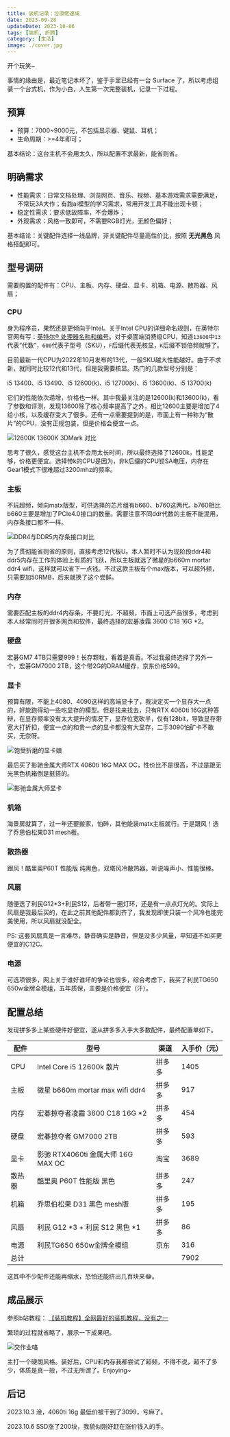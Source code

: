 ```yaml
---
title: 装机记录：垃圾佬速成
date: 2023-09-28
updateDate: 2023-10-06
tags: [装机, 折腾]
category: [生活]
image: ./cover.jpg
---
```


开个玩笑~

事情的缘由是，最近笔记本坏了，鉴于手里已经有一台 Surface 了，所以考虑组装一个台式机，作为小白，人生第一次完整装机，记录一下过程。

## 预算

- 预算：7000~9000元，不包括显示器、键鼠、耳机；
- 生命周期：>=4年即可；

基本结论：这台主机不会用太久，所以配置不求最新，能省则省。

## 明确需求

- 性能需求：日常文档处理、浏览网页、音乐、视频、基本游戏需求需要满足，不常玩3A大作；有跑ai模型的学习需求，常用开发工具不能出现卡顿；
- 稳定性需求：要求低故障率，不会爆炸；
- 外观需求：风格一致即可，不需要RGB灯光，无颜色偏好；

基本结论：关键配件选择一线品牌，非关键配件尽量高性价比，按照 **无光黑色** 风格搭配即可。

## 型号调研

需要购置的配件有：CPU、主板、内存、硬盘、显卡、机箱、电源、散热器、风扇；

### CPU

身为程序员，果然还是更倾向于Intel。关于Intel CPU的详细命名规则，在英特尔官网有写：[英特尔® 处理器名称和编号](https://www.intel.cn/content/www/cn/zh/processors/processor-numbers.html)。对于桌面端消费级CPU，知道`13600`中`13`代表“代数”，`600`代表子型号（SKU），`F`后缀代表无核显，`K`后缀不锁倍频就够了。

目前最新一代CPU为2022年10月发布的13代，一般SKU越大性能越好。由于不求新，就同时比较12代和13代，但是我需要核显。热门的几款型号分别是：

i5 13400、i5 13490、i5 12600(k)、i5 12700(k)、i5 13600(k)、i5 13700(k)

它们的性能依次递增，价格也一样。其中我最关注的是12600(k)和13600(k)，看了参数和评测，发现13600除了核心频率提高了之外，相比12600主要是增加了4给小核，以及缓存变大了很多。还有一点需要提到的是，市面上有一种称为“散片”的CPU，没有正规包装，但是价格会便宜一点。

![12600K 13600K 3DMark 对比](./12600k-13600k-3dmark.jpg)

思考了很久，感觉这台主机不会用太长时间，所以最终选择了12600k，性能足够，价格更便宜。选择带k的CPU是因为，非k后缀的CPU锁SA电压，内存在Gear1模式下很难超过3200mhz的频率。

### 主板

不玩超频，倾向matx版型，可供选择的芯片组有b660、b760这两代。b760相比b660主要是增加了PCIe4.0接口的数量。需要注意不同ddr代数的主板不能混用，内存条接口都不一样。

![DDR4与DDR5内存条接口对比](./ddr4-ddr5.jpg)

为了贯彻能省则省的原则，直接考虑12代板U。本人暂时不认为现阶段ddr4和ddr5内存在工作的体验上有质的飞跃，所以主板就选了微星的b660m mortar ddr4 wifi，这样就可以省下一点钱。不过这款主板有个max版本，可以超外频，只需要加50RMB，后来就换了这个尝鲜。

### 内存

需要匹配主板的ddr4内存条，不要灯光，不超频，市面上可选产品很多，考虑到本人经常同时开很多网页和软件，最终选择的宏碁凌霜 3600 C18 16G *2。

### 硬盘

宏碁GM7 4TB只需要999！长存颗粒，看着是真香。不过我最终选择了另外一个，宏碁GM7000 2TB，这个带2G的DRAM缓存，京东价格599。

### 显卡

预算有限，不能上4080、4090这样的高端显卡了，我决定买一个显存大一点的，好能跑得动一些吃显存的模型。但是找来找去，只有RTX 4060ti 16G这种答辩，在显存频率没有太大提升的情况下，显存位宽砍半，仅有128bit，导致显存带宽大打折扣，便宜一点的和贵一点的显卡都没有大显存，二手3090怕矿卡不敢买，无奈呀。

![饱受折磨的显卡娘](./gpu-meme.jpg)

最后买了影驰金属大师RTX 4060ti 16G MAX OC，性价比不是很高，不过是跟无光黑色机箱倒是挺搭的。

![影驰金属大师显卡](./gpu.jpg)

### 机箱

海景房就算了，过一年还要搬家，怕碎，其他能装matx主板就行。于是跟风！选了乔思伯松果D31 mesh板。

### 散热器

跟风！酷里奥P60T 性能版 纯黑色，双塔风冷散热器。听说噪声小、性能很棒。

### 风扇

随便选了利民G12*3+利民S12，后者带一圈灯环，还是有一点点灯光的。实际上风扇是我最后买的，在此之前其他配件都到齐了，我发现即使只装一个风冷也能完美使用，所以风扇就没配全。

PS: 这套风扇真是一言难尽，静音确实是静音，但是没多少风量，早知道不如买更便宜的C12C。

### 电源

可选项很多，网上关于谁好谁坏的争论也很多，综合考虑下，我买了利民TG650 650w金牌全模组，五年质保，主要是价格便宜（汗）。

## 配置总结

发现拼多多上某些硬件好便宜，遂从拼多多入手大多数配件，最终配置单如下。

| 配件   | 型号                               | 渠道   | 入手价（元） |
| ------ | ---------------------------------- | ------ | ------------ |
| CPU    | Intel Core i5 12600k 散片          | 拼多多 | 1405         |
| 主板   | 微星 b660m mortar max wifi ddr4    | 拼多多 | 917          |
| 内存   | 宏碁掠夺者凌霜 3600 C18 16G *2     | 拼多多 | 454          |
| 硬盘   | 宏碁掠夺者 GM7000 2TB              | 拼多多 | 593          |
| 显卡   | 影驰 RTX4060ti 金属大师 16G MAX OC | 淘宝   | 3689         |
| 散热器 | 酷里奥 P60T 性能版 黑色            | 拼多多 | 247          |
| 机箱   | 乔思伯松果 D31 黑色 mesh版         | 拼多多 | 195          |
| 风扇   | 利民 G12 \*3 + 利民 S12 黑色 \*1   | 拼多多 | 86           |
| 电源   | 利民TG650 650w金牌全模组           | 京东   | 316          |
| 总计   |                                    |        | 7902         |

这其中不少配件还能再缩水，恐怕还能挤出几百块来😂。

## 成品展示

参照b站教程： [【装机教程】全网最好的装机教程，没有之一](https://www.bilibili.com/video/BV1BG4y137mG/)

繁琐的过程就省略了，展示一下成果吧。

![交作业咯](./result.jpg)

主打一个硬朗风格。装好后，CPU和内存我都尝试了超频，不得不说，超不了多少，体质是真一般，不过无所谓了。Enjoying~

## 后记

2023.10.3 淦，4060ti 16g 最低价被干到了3099，亏麻了。

2023.10.6 SSD涨了200块，我貌似刚好赶在涨价钱入的手。
